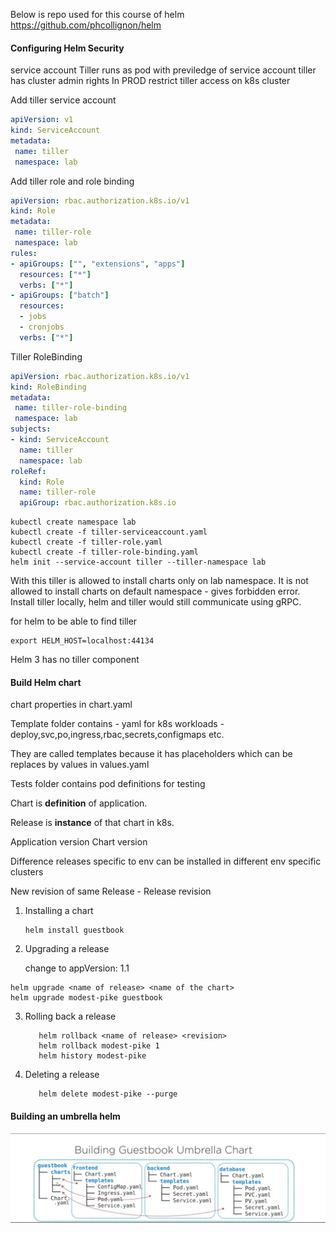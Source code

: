 Below is repo used for this course of helm
https://github.com/phcollignon/helm
#### Configuring Helm Security
service account
Tiller runs as pod with previledge of service account
tiller has cluster admin rights
In PROD restrict tiller access on k8s cluster

Add tiller service account

```yaml
apiVersion: v1
kind: ServiceAccount
metadata:
 name: tiller
 namespace: lab

```

Add tiller role and role binding
```yaml
apiVersion: rbac.authorization.k8s.io/v1
kind: Role
metadata:
 name: tiller-role
 namespace: lab
rules:
- apiGroups: ["", "extensions", "apps"]
  resources: ["*"]
  verbs: ["*"]
- apiGroups: ["batch"]
  resources:
  - jobs
  - cronjobs
  verbs: ["*"]

```
Tiller RoleBinding
```yaml
apiVersion: rbac.authorization.k8s.io/v1
kind: RoleBinding
metadata:
 name: tiller-role-binding
 namespace: lab
subjects:
- kind: ServiceAccount
  name: tiller
  namespace: lab
roleRef:
  kind: Role
  name: tiller-role 
  apiGroup: rbac.authorization.k8s.io

```

```
kubectl create namespace lab
kubectl create -f tiller-serviceaccount.yaml
kubectl create -f tiller-role.yaml
kubectl create -f tiller-role-binding.yaml
helm init --service-account tiller --tiller-namespace lab

```
With this tiller is allowed to install charts only on lab namespace.
It is not allowed to install charts on default namespace - gives forbidden error.
Install tiller locally, helm and tiller would still communicate using gRPC.

for helm to be able to find tiller 
```
export HELM_HOST=localhost:44134
``` 
Helm 3 has no tiller component

#### Build Helm chart

chart properties in chart.yaml

Template folder contains - yaml for k8s workloads - deploy,svc,po,ingress,rbac,secrets,configmaps etc.

They are called templates because it has placeholders which can be replaces by values in values.yaml

Tests folder contains pod definitions for testing

Chart is **definition** of application.

Release is **instance** of that chart in k8s.

Application version
Chart version

Difference releases specific to env can be installed in different env specific clusters

New revision of same Release - Release revision

1. Installing a chart
    
    ```
   helm install guestbook
   
    ```
    
2.  Upgrading a release
    
    change to appVersion: 1.1
   ```
   helm upgrade <name of release> <name of the chart>
   helm upgrade modest-pike guestbook
   ``` 
    
3. Rolling back a release
    ```
       helm rollback <name of release> <revision>
       helm rollback modest-pike 1
       helm history modest-pike
    ``` 
       
4. Deleting a release    
    ```
       helm delete modest-pike --purge
    ``` 
 #### Building an umbrella helm
![alt text](https://github.com/harishpatarla/kubernetes/blob/master/images/helm1.png)

